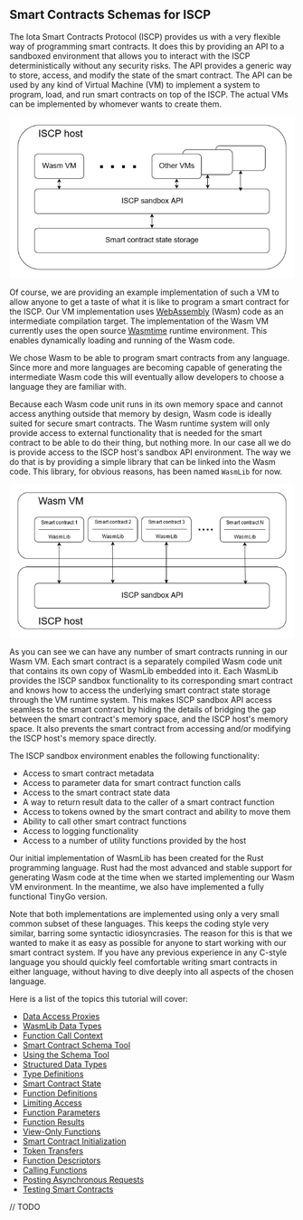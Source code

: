 ## Smart Contracts Schemas for ISCP

The Iota Smart Contracts Protocol (ISCP) provides us with a very flexible way of
programming smart contracts. It does this by providing an API to a sandboxed environment
that allows you to interact with the ISCP deterministically without any security risks.
The API provides a generic way to store, access, and modify the state of the smart
contract. The API can be used by any kind of Virtual Machine (VM) to implement a system to
program, load, and run smart contracts on top of the ISCP. The actual VMs can be
implemented by whomever wants to create them.

![Wasp node image](docs/img/IscpHost.png)

Of course, we are providing an example implementation of such a VM to allow anyone to get
a taste of what it is like to program a smart contract for the ISCP. Our VM implementation
uses [WebAssembly](https://webassembly.org/) (Wasm)
code as an intermediate compilation target. The implementation of the Wasm VM currently
uses the open source [Wasmtime](https://wasmtime.dev/) runtime environment. This enables
dynamically loading and running of the Wasm code.

We chose Wasm to be able to program smart contracts from any language. Since more and more
languages are becoming capable of generating the intermediate Wasm code this will
eventually allow developers to choose a language they are familiar with.

Because each Wasm code unit runs in its own memory space and cannot access anything
outside that memory by design, Wasm code is ideally suited for secure smart contracts. The
Wasm runtime system will only provide access to external functionality that is needed for
the smart contract to be able to do their thing, but nothing more. In our case all we do
is provide access to the ISCP host's sandbox API environment. The way we do that is by
providing a simple library that can be linked into the Wasm code. This library, for
obvious reasons, has been named `WasmLib` for now.

![Wasm VM image](docs/img/WasmVM.png)

As you can see we can have any number of smart contracts running in our Wasm VM. Each
smart contract is a separately compiled Wasm code unit that contains its own copy of
WasmLib embedded into it. Each WasmLib provides the ISCP sandbox functionality to its
corresponding smart contract and knows how to access the underlying smart contract state
storage through the VM runtime system. This makes ISCP sandbox API access seamless to the
smart contract by hiding the details of bridging the gap between the smart contract's
memory space, and the ISCP host's memory space. It also prevents the smart contract from
accessing and/or modifying the ISCP host's memory space directly.

The ISCP sandbox environment enables the following functionality:

- Access to smart contract metadata
- Access to parameter data for smart contract function calls
- Access to the smart contract state data
- A way to return result data to the caller of a smart contract function
- Access to tokens owned by the smart contract and ability to move them
- Ability to call other smart contract functions
- Access to logging functionality
- Access to a number of utility functions provided by the host

Our initial implementation of WasmLib has been created for the Rust programming language.
Rust had the most advanced and stable support for generating Wasm code at the time when we
started implementing our Wasm VM environment. In the meantime, we also have implemented a
fully functional TinyGo version.

Note that both implementations are implemented using only a very small common subset of
these languages. This keeps the coding style very similar, barring some syntactic
idiosyncrasies. The reason for this is that we wanted to make it as easy as possible for
anyone to start working with our smart contract system. If you have any previous
experience in any C-style language you should quickly feel comfortable writing smart
contracts in either language, without having to dive deeply into all aspects of the chosen
language.

Here is a list of the topics this tutorial will cover:

* [Data Access Proxies](docs/proxies.md)
* [WasmLib Data Types](docs/types.md)
* [Function Call Context](docs/context.md)
* [Smart Contract Schema Tool](docs/schema.md)
* [Using the Schema Tool](docs/usage.md)
* [Structured Data Types](docs/structs.md)
* [Type Definitions](docs/typedefs.md)
* [Smart Contract State](docs/state.md)
* [Function Definitions](docs/funcs.md)
* [Limiting Access](docs/access.md)
* [Function Parameters](docs/params.md)
* [Function Results](docs/results.md)
* [View-Only Functions](docs/views.md)
* [Smart Contract Initialization](docs/init.md)
* [Token Transfers](docs/transfers.md)
* [Function Descriptors](docs/funcdesc.md)
* [Calling Functions](docs/call.md)
* [Posting Asynchronous Requests](docs/post.md)
* [Testing Smart Contracts](docs/test.md)

// TODO 


